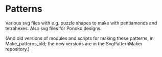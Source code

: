 Patterns
========

Various svg files with e.g. puzzle shapes to make with pentiamonds and tetrahexes.
Also svg files for Ponoko designs.

(And old versions of modules and scripts for making these patterns, in Make_patterns_old; the new versions are in the SvgPatternMaker repository.)

